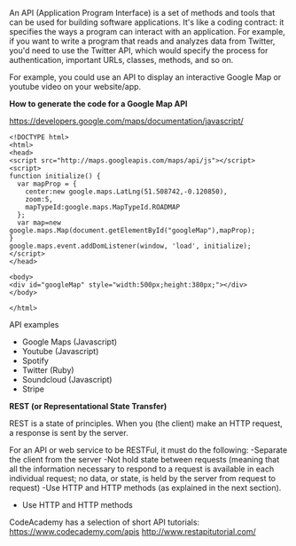An API (Application Program Interface) is a set of methods and tools that can be used for building software applications. It's like a coding contract: it specifies the ways a program can interact with an application. For example, if you want to write a program that reads and analyzes data from Twitter, you'd need to use the Twitter API, which would specify the process for authentication, important URLs, classes, methods, and so on.

For example, you could use an API to display an interactive Google Map or youtube video on your website/app.

**How to generate the code for a Google Map API**

https://developers.google.com/maps/documentation/javascript/

``` shell
<!DOCTYPE html>
<html>
<head>
<script src="http://maps.googleapis.com/maps/api/js"></script>
<script>
function initialize() {
  var mapProp = {
    center:new google.maps.LatLng(51.508742,-0.120850),
    zoom:5,
    mapTypeId:google.maps.MapTypeId.ROADMAP
  };
  var map=new google.maps.Map(document.getElementById("googleMap"),mapProp);
}
google.maps.event.addDomListener(window, 'load', initialize);
</script>
</head>

<body>
<div id="googleMap" style="width:500px;height:380px;"></div>
</body>

</html>

```
API examples
- Google Maps (Javascript)
- Youtube (Javascript)
- Spotify
- Twitter (Ruby)
- Soundcloud (Javascript)
- Stripe


**REST (or Representational State Transfer)**

REST is a state of principles. When you (the client) make an HTTP request, a response is sent by the server.

For an API or web service to be RESTFul, it must do the following:
-Separate the client from the server
-Not hold state between requests (meaning that all the information necessary to respond to a request is available in each individual request; no data, or state, is held by the server from request to request)
-Use HTTP and HTTP methods (as explained in the next section).
- Use HTTP and HTTP methods


CodeAcademy has a selection of short API tutorials:
https://www.codecademy.com/apis
http://www.restapitutorial.com/
